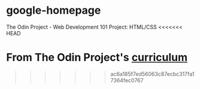 # google-homepage
The Odin Project - Web Development 101 Project: HTML/CSS
<<<<<<< HEAD

From The Odin Project's [curriculum](http://www.theodinproject.com/courses/web-development-101/lessons/html-css)
=======
>>>>>>> ac6a185f7ed56063c87ecbc317fa17364fec0767
